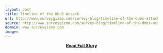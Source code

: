 ```yaml
---
layout: post
title: Timeline of the DDoS Attack
url: http://www.surveygizmo.com/survey-blog/timeline-of-the-ddos-attack/
source: http://www.surveygizmo.com/survey-blog/timeline-of-the-ddos-attack/
domain: www.surveygizmo.com
image: 
---
```


<p></p>
<center><p><a href="http://www.surveygizmo.com/survey-blog/timeline-of-the-ddos-attack/" style='padding:25px; font-sze:18px; font-weight: bold;'>Read Full Story</a></p></center>
